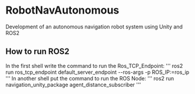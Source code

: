 # RobotNavAutonomous
Development of an autonomous navigation robot system using Unity and ROS2 
## How to run ROS2 
In the first shell write the command to run the Ros_TCP_Endpoint:
'''
ros2 run ros_tcp_endpoint default_server_endpoint --ros-args -p ROS_IP:=ros_ip
'''
In another shell put the command to run the ROS Node:
'''
ros2 run navigation_unity_package agent_distance_subscriber
'''
